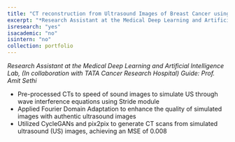 ```yaml
---
title: "CT reconstruction from Ultrasound Images of Breast Cancer using GANs"
excerpt: "*Research Assistant at the Medical Deep Learning and Artificial Intelligence Lab, (In collaboration with TATA Cancer Research Hospital) Guide: Prof. Amit Sethi*"
isresearch: "yes"
isacademic: "no"
isintern: "no"
collection: portfolio
---
```


*Research Assistant at the Medical Deep Learning and Artificial Intelligence Lab, (In collaboration with TATA Cancer Research Hospital) Guide: Prof. Amit Sethi*

* Pre-processed CTs to speed of sound images to simulate US through wave interference equations using Stride module
* Applied Fourier Domain Adaptation to enhance the quality of simulated images with authentic ultrasound images
* Utilized CycleGANs and pix2pix to generate CT scans from simulated ultrasound (US) images, achieving an MSE of 0.008
